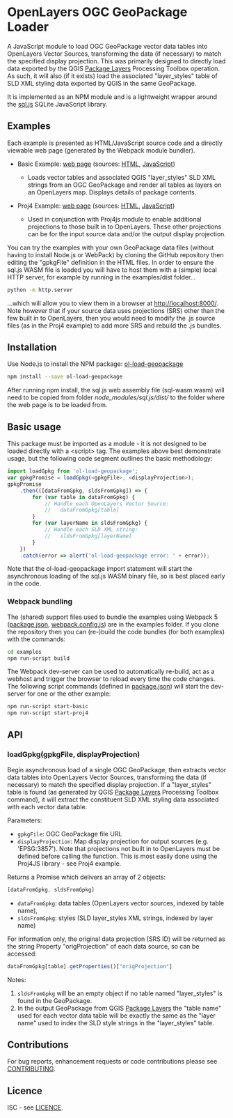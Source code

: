 # OpenLayers OGC GeoPackage Loader

A JavaScript module to load OGC GeoPackage vector data tables into OpenLayers Vector Sources, transforming the data (if necessary) to match the specified display projection. This was primarily designed to directly load data exported by the QGIS [Package Layers](https://docs.qgis.org/3.16/en/docs/user_manual/processing_algs/qgis/database.html#package-layers) Processing Toolbox operation. As such, it will also (if it exists) load the associated "layer_styles" table of SLD XML styling data exported by QGIS in the same GeoPackage.

It is implemented as an NPM module and is a lightweight wrapper around the [sql.js](https://github.com/sql-js/sql.js) SQLite JavaScript library.

## Examples

Each example is presented as HTML/JavaScript source code and a directly viewable web page (generated by the Webpack module bundler).

- Basic Example: [web page](https://richard-thomas.github.io/ol-load-geopackage/examples/dist/basic_example.html) (sources: [HTML](https://github.com/richard-thomas/ol-load-geopackage/tree/master/examples/dist/basic_example.html),
[JavaScript](https://github.com/richard-thomas/ol-load-geopackage/tree/master/examples/src/basic_example.js))
  - Loads vector tables and associated QGIS "layer_styles" SLD XML strings from an OGC GeoPackage and render all tables as layers on an OpenLayers map. Displays details of package contents.

- Proj4 Example: [web page](https://richard-thomas.github.io/ol-load-geopackage/examples/dist/proj4_example.html) (sources: [HTML](https://github.com/richard-thomas/ol-load-geopackage/tree/master/examples/dist/proj4_example.html),
[JavaScript](https://github.com/richard-thomas/ol-load-geopackage/tree/master/examples/src/proj4_example.js))
  - Used in conjunction with Proj4js module to enable additional projections to those built in to OpenLayers. These other projections can be for the input source data and/or the output display projection.

You can try the examples with your own GeoPackage data files (without having to install Node.js or WebPack) by cloning the GitHub repository then editing the "gpkgFile" definition in the HTML files. In order to ensure the sql.js WASM file is loaded you will have to host them with a (simple) local HTTP server, for example by running in the examples/dist folder...

```bash
python -m http.server
```

...which will allow you to view them in a browser at [http://localhost:8000/](http://localhost:8000/). Note however that if your source data uses projections (SRS) other than the few built in to OpenLayers, then you would need to modify the .js source files (as in the Proj4 example) to add more SRS and rebuild the .js bundles.

## Installation

Use Node.js to install the NPM package: [ol-load-geopackage](https://www.npmjs.com/package/ol-load-geopackage)

```bash
npm install --save ol-load-geopackage
```

After running npm install, the sql.js web assembly file (sql-wasm.wasm) will need to be copied from folder _node_modules/sql.js/dist/_ to the folder where the web page is to be loaded from.

## Basic usage

This package must be imported as a module - it is not designed to be loaded directly with a \<script\> tag. The examples above best demonstrate usage, but the following code segment outlines the basic methodology:

```javascript
import loadGpkg from 'ol-load-geopackage';
var gpkgPromise = loadGpkg(<gpkgFile>, <displayProjection>);
gpkgPromise
    .then(([dataFromGpkg, sldsFromGpkg]) => {
        for (var table in dataFromGpkg) {
            // Handle each OpenLayers Vector Source:
            //   dataFromGpkg[table]
        }
        for (var layerName in sldsFromGpkg) {
            // Handle each SLD XML string:
            //   sldsFromGpkg[layerName]
        }
    })
    .catch(error => alert('ol-load-geopackage error: ' + error));
```

Note that the ol-load-geopackage import statement will start the asynchronous loading of the sql.js WASM binary file, so is best placed early in the code.

### Webpack bundling

The (shared) support files used to bundle the examples using Webpack 5 ([package.json](https://github.com/richard-thomas/ol-load-geopackage/tree/master/examples/package.json), [webpack.config.js](https://github.com/richard-thomas/ol-load-geopackage/tree/master/examples/webpack.config.js)) are in the examples folder. If you clone the repository then you can (re-)build the code bundles (for both examples) with the commands:

```bash
cd examples
npm run-script build
```

The Webpack dev-server can be used to automatically re-build, act as a webhost and trigger the browser to reload every time the code changes. The following script commands (defined in [package.json](https://github.com/richard-thomas/ol-load-geopackage/tree/master/examples/package.json)) will start the dev-server for one or the other example:

```bash
npm run-script start-basic
npm run-script start-proj4
```

## API

### loadGpkg(gpkgFile, displayProjection)

Begin asynchronous load of a single OGC GeoPackage, then extracts vector data tables into OpenLayers Vector Sources,
transforming the data (if necessary) to match the specified display projection. If a "layer_styles" table is found (as generated by QGIS [Package Layers](https://docs.qgis.org/3.16/en/docs/user_manual/processing_algs/qgis/database.html#package-layers) Processing Toolbox command), it will extract the constituent SLD XML styling data associated with each vector data table.

Parameters:

- `gpkgFile`: OGC GeoPackage file URL
- `displayProjection`: Map display projection for output sources (e.g. 'EPSG:3857'). Note that projections not built in to OpenLayers must be defined before calling the function. This is most easily done using the Proj4JS library  - see Proj4 example.

Returns a Promise which delivers an array of 2 objects:

```javascript
[dataFromGpkg, sldsFromGpkg]
```

- `dataFromGpkg`: data tables (OpenLayers vector sources, indexed by table name),
- `sldsFromGpkg`: styles (SLD layer_styles XML strings, indexed by layer name)

For information only, the original data projection (SRS ID) will be returned as the string Property "origProjection" of each data source, so can be accessed:

```javascript
dataFromGpkg[table].getProperties()["origProjection"]
```

Notes:

1. `sldsFromGpkg` will be an empty object if no table named "layer_styles" is found in the GeoPackage.
2. In the output GeoPackage from QGIS [Package Layers](https://docs.qgis.org/3.16/en/docs/user_manual/processing_algs/qgis/database.html#package-layers) the "table name" used for each vector data table will be exactly the same as the "layer name" used to index the SLD style strings in the "layer_styles" table.

## Contributions

For bug reports, enhancement requests or code contributions please see [CONTRIBUTING](CONTRIBUTING.MD).

## Licence

ISC - see [LICENCE](LICENCE.MD).
